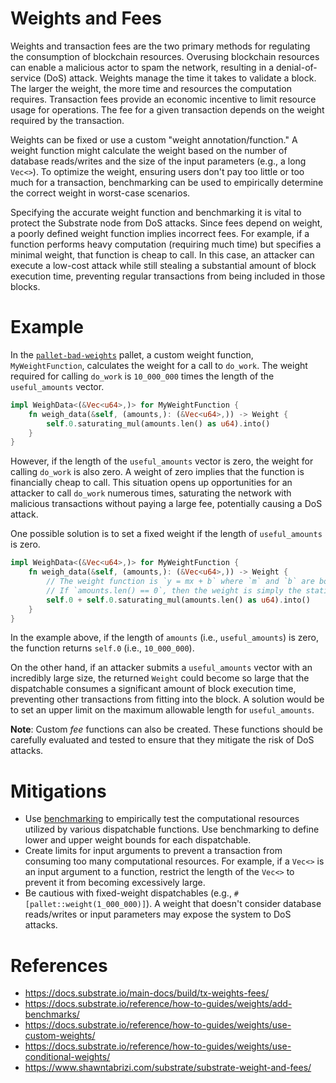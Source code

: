 # Weights and Fees

Weights and transaction fees are the two primary methods for regulating the consumption of blockchain resources. Overusing blockchain resources can enable a malicious actor to spam the network, resulting in a denial-of-service (DoS) attack. Weights manage the time it takes to validate a block. The larger the weight, the more time and resources the computation requires. Transaction fees provide an economic incentive to limit resource usage for operations. The fee for a given transaction depends on the weight required by the transaction.

Weights can be fixed or use a custom "weight annotation/function." A weight function might calculate the weight based on the number of database reads/writes and the size of the input parameters (e.g., a long `Vec<>`). To optimize the weight, ensuring users don't pay too little or too much for a transaction, benchmarking can be used to empirically determine the correct weight in worst-case scenarios.

Specifying the accurate weight function and benchmarking it is vital to protect the Substrate node from DoS attacks. Since fees depend on weight, a poorly defined weight function implies incorrect fees. For example, if a function performs heavy computation (requiring much time) but specifies a minimal weight, that function is cheap to call. In this case, an attacker can execute a low-cost attack while still stealing a substantial amount of block execution time, preventing regular transactions from being included in those blocks.

# Example

In the [`pallet-bad-weights`](https://github.com/crytic/building-secure-contracts/blob/master/not-so-smart-contracts/substrate/weights_and_fees/pallet-bad-weights.rs) pallet, a custom weight function, `MyWeightFunction`, calculates the weight for a call to `do_work`. The weight required for calling `do_work` is `10_000_000` times the length of the `useful_amounts` vector.

```rust
impl WeighData<(&Vec<u64>,)> for MyWeightFunction {
    fn weigh_data(&self, (amounts,): (&Vec<u64>,)) -> Weight {
        self.0.saturating_mul(amounts.len() as u64).into()
    }
}
```

However, if the length of the `useful_amounts` vector is zero, the weight for calling `do_work` is also zero. A weight of zero implies that the function is financially cheap to call. This situation opens up opportunities for an attacker to call `do_work` numerous times, saturating the network with malicious transactions without paying a large fee, potentially causing a DoS attack.

One possible solution is to set a fixed weight if the length of `useful_amounts` is zero.

```rust
impl WeighData<(&Vec<u64>,)> for MyWeightFunction {
    fn weigh_data(&self, (amounts,): (&Vec<u64>,)) -> Weight {
        // The weight function is `y = mx + b` where `m` and `b` are both `self.0` (the static fee) and `x` is the length of the `amounts` array.
        // If `amounts.len() == 0`, then the weight is simply the static fee (i.e., `y = b`)
        self.0 + self.0.saturating_mul(amounts.len() as u64).into()
    }
}
```

In the example above, if the length of `amounts` (i.e., `useful_amounts`) is zero, the function returns `self.0` (i.e., `10_000_000`).

On the other hand, if an attacker submits a `useful_amounts` vector with an incredibly large size, the returned `Weight` could become so large that the dispatchable consumes a significant amount of block execution time, preventing other transactions from fitting into the block. A solution would be to set an upper limit on the maximum allowable length for `useful_amounts`.

**Note**: Custom _fee_ functions can also be created. These functions should be carefully evaluated and tested to ensure that they mitigate the risk of DoS attacks.

# Mitigations

- Use [benchmarking](https://docs.substrate.io/main-docs/test/benchmark/) to empirically test the computational resources utilized by various dispatchable functions. Use benchmarking to define lower and upper weight bounds for each dispatchable.
- Create limits for input arguments to prevent a transaction from consuming too many computational resources. For example, if a `Vec<>` is an input argument to a function, restrict the length of the `Vec<>` to prevent it from becoming excessively large.
- Be cautious with fixed-weight dispatchables (e.g., `#[pallet::weight(1_000_000)]`). A weight that doesn't consider database reads/writes or input parameters may expose the system to DoS attacks.

# References

- https://docs.substrate.io/main-docs/build/tx-weights-fees/
- https://docs.substrate.io/reference/how-to-guides/weights/add-benchmarks/
- https://docs.substrate.io/reference/how-to-guides/weights/use-custom-weights/
- https://docs.substrate.io/reference/how-to-guides/weights/use-conditional-weights/
- https://www.shawntabrizi.com/substrate/substrate-weight-and-fees/

